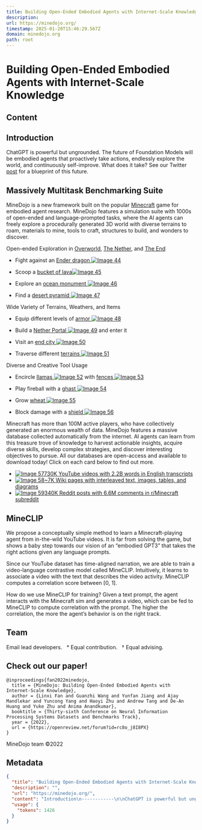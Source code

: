 ```yaml
---
title: Building Open-Ended Embodied Agents with Internet-Scale Knowledge
description: 
url: https://minedojo.org/
timestamp: 2025-01-20T15:46:29.567Z
domain: minedojo.org
path: root
---
```


# Building Open-Ended Embodied Agents with Internet-Scale Knowledge



## Content

Introduction
------------

ChatGPT is powerful but ungrounded. The future of Foundation Models will be embodied agents that proactively take actions, endlessly explore the world, and continuously self-improve. What does it take? See our Twitter [post](https://twitter.com/DrJimFan/status/1595459499732926464?s=20&t=r0baONq697iu_kIITTKR5Q) for a blueprint of this future.

Massively Multitask Benchmarking Suite
--------------------------------------

MineDojo is a new framework built on the popular [Minecraft](https://en.wikipedia.org/wiki/Minecraft) game for embodied agent research. MineDojo features a simulation suite with 1000s of open-ended and language-prompted tasks, where the AI agents can freely explore a procedurally generated 3D world with diverse terrains to roam, materials to mine, tools to craft, structures to build, and wonders to discover.

Open-ended Exploration in [Overworld](https://minecraft.fandom.com/wiki/Overworld), [The Nether](https://minecraft.fandom.com/wiki/The_Nether), and [The End](https://minecraft.fandom.com/wiki/The_End)

*   Fight against an [Ender dragon ![Image 44](https://minedojo.org/images/icons/ender_dragon.gif)](https://minecraft.fandom.com/wiki/Ender_Dragon)
    
*   Scoop a [bucket of lava![Image 45](https://minedojo.org/images/icons/lava_bucket.png)](https://minecraft.fandom.com/wiki/Lava_Bucket)
    
*   Explore an [ocean monument ![Image 46](https://minedojo.org/images/icons/ocean_monument.png)](https://minecraft.fandom.com/wiki/Ocean_Monument)
    
*   Find a [desert pyramid ![Image 47](https://minedojo.org/images/icons/desert_temple.png)](https://minecraft.fandom.com/wiki/Desert_pyramid)
    

Wide Variety of Terrains, Weathers, and Items

*   Equip different levels of [armor ![Image 48](https://minedojo.org/images/icons/armor.gif)](https://minecraft.fandom.com/wiki/Armor)
    
*   Build a [Nether Portal ![Image 49](https://minedojo.org/images/icons/nether_portal.png)](https://minecraft.fandom.com/wiki/Nether_portal) and enter it
    
*   Visit an [end city ![Image 50](https://minedojo.org/images/icons/end_city.png)](https://minecraft.fandom.com/wiki/End_City)
    
*   Traverse different [terrains ![Image 51](https://minedojo.org/images/icons/all_biomes.png)](https://minecraft.fandom.com/wiki/Biome)
    

Diverse and Creative Tool Usage

*   Encircle [llamas ![Image 52](https://minedojo.org/images/icons/llama.png)](https://minecraft.fandom.com/wiki/Llama) with [fences ![Image 53](https://minedojo.org/images/icons/fence.png)](https://minecraft.fandom.com/wiki/Fence)
    
*   Play fireball with a [ghast ![Image 54](https://minedojo.org/images/icons/ghast.png)](https://minecraft.fandom.com/wiki/Ghast)
    
*   Grow [wheat ![Image 55](https://minedojo.org/images/icons/wheat.png)](https://minecraft.fandom.com/wiki/Wheat)
    
*   Block damage with a [shield ![Image 56](https://minedojo.org/images/icons/shield.png)](https://minecraft.fandom.com/wiki/Shield)
    

Minecraft has more than 100M active players, who have collectively generated an enormous wealth of data. MineDojo features a massive database collected automatically from the internet. AI agents can learn from this treasure trove of knowledge to harvest actionable insights, acquire diverse skills, develop complex strategies, and discover interesting objectives to pursue. All our databases are open-access and available to download today! Click on each card below to find out more.

*   [![Image 57](https://minedojo.org/images/card/youtube.png)730K YouTube videos with 2.2B words in English transcripts](https://minedojo.org/knowledge_base.html#youtube)
*   [![Image 58](https://minedojo.org/images/card/wiki.png)~7K Wiki pages with interleaved text, images, tables, and diagrams](https://minedojo.org/knowledge_base.html#wiki)
*   [![Image 59](https://minedojo.org/images/card/reddit.png)340K Reddit posts with 6.6M comments in r/Minecraft subreddit](https://minedojo.org/knowledge_base.html#reddit)

MineCLIP
--------

We propose a conceptually simple method to learn a Minecraft-playing agent from in-the-wild YouTube videos. It is far from solving the game, but shows a baby step towards our vision of an “embodied GPT3” that takes the right actions given any language prompts.

Since our YouTube dataset has time-aligned narration, we are able to train a video-language contrastive model called MineCLIP. Intuitively, it learns to associate a video with the text that describes the video activity. MineCLIP computes a correlation score between \[0, 1\].

How do we use MineCLIP for training? Given a text prompt, the agent interacts with the Minecraft sim and generates a video, which can be fed to MineCLIP to compute correlation with the prompt. The higher the correlation, the more the agent’s behavior is on the right track.

Team
----

Email lead developers.   \* Equal contribution.   † Equal advising.

Check out our paper!  
[](https://arxiv.org/abs/2206.08853)[](https://arxiv.org/pdf/2206.08853.pdf)[](https://neurips.cc/media/PosterPDFs/NeurIPS%202022/55737.png?t=1667982802.2161448)
----------------------------------------------------------------------------------------------------------------------------------------------------------------------------------------

```
@inproceedings{fan2022minedojo,
  title = {MineDojo: Building Open-Ended Embodied Agents with Internet-Scale Knowledge},
  author = {Linxi Fan and Guanzhi Wang and Yunfan Jiang and Ajay Mandlekar and Yuncong Yang and Haoyi Zhu and Andrew Tang and De-An Huang and Yuke Zhu and Anima Anandkumar},
  booktitle = {Thirty-sixth Conference on Neural Information Processing Systems Datasets and Benchmarks Track},
  year = {2022},
  url = {https://openreview.net/forum?id=rc8o_j8I8PX}
}
```

MineDojo team ©2022

## Metadata

```json
{
  "title": "Building Open-Ended Embodied Agents with Internet-Scale Knowledge",
  "description": "",
  "url": "https://minedojo.org/",
  "content": "Introduction\n------------\n\nChatGPT is powerful but ungrounded. The future of Foundation Models will be embodied agents that proactively take actions, endlessly explore the world, and continuously self-improve. What does it take? See our Twitter [post](https://twitter.com/DrJimFan/status/1595459499732926464?s=20&t=r0baONq697iu_kIITTKR5Q) for a blueprint of this future.\n\nMassively Multitask Benchmarking Suite\n--------------------------------------\n\nMineDojo is a new framework built on the popular [Minecraft](https://en.wikipedia.org/wiki/Minecraft) game for embodied agent research. MineDojo features a simulation suite with 1000s of open-ended and language-prompted tasks, where the AI agents can freely explore a procedurally generated 3D world with diverse terrains to roam, materials to mine, tools to craft, structures to build, and wonders to discover.\n\nOpen-ended Exploration in [Overworld](https://minecraft.fandom.com/wiki/Overworld), [The Nether](https://minecraft.fandom.com/wiki/The_Nether), and [The End](https://minecraft.fandom.com/wiki/The_End)\n\n*   Fight against an [Ender dragon ![Image 44](https://minedojo.org/images/icons/ender_dragon.gif)](https://minecraft.fandom.com/wiki/Ender_Dragon)\n    \n*   Scoop a [bucket of lava![Image 45](https://minedojo.org/images/icons/lava_bucket.png)](https://minecraft.fandom.com/wiki/Lava_Bucket)\n    \n*   Explore an [ocean monument ![Image 46](https://minedojo.org/images/icons/ocean_monument.png)](https://minecraft.fandom.com/wiki/Ocean_Monument)\n    \n*   Find a [desert pyramid ![Image 47](https://minedojo.org/images/icons/desert_temple.png)](https://minecraft.fandom.com/wiki/Desert_pyramid)\n    \n\nWide Variety of Terrains, Weathers, and Items\n\n*   Equip different levels of [armor ![Image 48](https://minedojo.org/images/icons/armor.gif)](https://minecraft.fandom.com/wiki/Armor)\n    \n*   Build a [Nether Portal ![Image 49](https://minedojo.org/images/icons/nether_portal.png)](https://minecraft.fandom.com/wiki/Nether_portal) and enter it\n    \n*   Visit an [end city ![Image 50](https://minedojo.org/images/icons/end_city.png)](https://minecraft.fandom.com/wiki/End_City)\n    \n*   Traverse different [terrains ![Image 51](https://minedojo.org/images/icons/all_biomes.png)](https://minecraft.fandom.com/wiki/Biome)\n    \n\nDiverse and Creative Tool Usage\n\n*   Encircle [llamas ![Image 52](https://minedojo.org/images/icons/llama.png)](https://minecraft.fandom.com/wiki/Llama) with [fences ![Image 53](https://minedojo.org/images/icons/fence.png)](https://minecraft.fandom.com/wiki/Fence)\n    \n*   Play fireball with a [ghast ![Image 54](https://minedojo.org/images/icons/ghast.png)](https://minecraft.fandom.com/wiki/Ghast)\n    \n*   Grow [wheat ![Image 55](https://minedojo.org/images/icons/wheat.png)](https://minecraft.fandom.com/wiki/Wheat)\n    \n*   Block damage with a [shield ![Image 56](https://minedojo.org/images/icons/shield.png)](https://minecraft.fandom.com/wiki/Shield)\n    \n\nMinecraft has more than 100M active players, who have collectively generated an enormous wealth of data. MineDojo features a massive database collected automatically from the internet. AI agents can learn from this treasure trove of knowledge to harvest actionable insights, acquire diverse skills, develop complex strategies, and discover interesting objectives to pursue. All our databases are open-access and available to download today! Click on each card below to find out more.\n\n*   [![Image 57](https://minedojo.org/images/card/youtube.png)730K YouTube videos with 2.2B words in English transcripts](https://minedojo.org/knowledge_base.html#youtube)\n*   [![Image 58](https://minedojo.org/images/card/wiki.png)~7K Wiki pages with interleaved text, images, tables, and diagrams](https://minedojo.org/knowledge_base.html#wiki)\n*   [![Image 59](https://minedojo.org/images/card/reddit.png)340K Reddit posts with 6.6M comments in r/Minecraft subreddit](https://minedojo.org/knowledge_base.html#reddit)\n\nMineCLIP\n--------\n\nWe propose a conceptually simple method to learn a Minecraft-playing agent from in-the-wild YouTube videos. It is far from solving the game, but shows a baby step towards our vision of an “embodied GPT3” that takes the right actions given any language prompts.\n\nSince our YouTube dataset has time-aligned narration, we are able to train a video-language contrastive model called MineCLIP. Intuitively, it learns to associate a video with the text that describes the video activity. MineCLIP computes a correlation score between \\[0, 1\\].\n\nHow do we use MineCLIP for training? Given a text prompt, the agent interacts with the Minecraft sim and generates a video, which can be fed to MineCLIP to compute correlation with the prompt. The higher the correlation, the more the agent’s behavior is on the right track.\n\nTeam\n----\n\nEmail lead developers.   \\* Equal contribution.   † Equal advising.\n\nCheck out our paper!  \n[](https://arxiv.org/abs/2206.08853)[](https://arxiv.org/pdf/2206.08853.pdf)[](https://neurips.cc/media/PosterPDFs/NeurIPS%202022/55737.png?t=1667982802.2161448)\n----------------------------------------------------------------------------------------------------------------------------------------------------------------------------------------\n\n```\n@inproceedings{fan2022minedojo,\n  title = {MineDojo: Building Open-Ended Embodied Agents with Internet-Scale Knowledge},\n  author = {Linxi Fan and Guanzhi Wang and Yunfan Jiang and Ajay Mandlekar and Yuncong Yang and Haoyi Zhu and Andrew Tang and De-An Huang and Yuke Zhu and Anima Anandkumar},\n  booktitle = {Thirty-sixth Conference on Neural Information Processing Systems Datasets and Benchmarks Track},\n  year = {2022},\n  url = {https://openreview.net/forum?id=rc8o_j8I8PX}\n}\n```\n\nMineDojo team ©2022",
  "usage": {
    "tokens": 1426
  }
}
```
